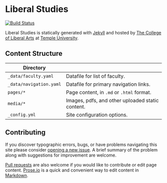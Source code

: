 # Liberal Studies

[![Build Status][travis-img]][travis]

Liberal Studies is statically generated with [Jekyll](https://jekyllrb.com) and hosted by [The College of Liberal Arts](https://liberalarts.temple.edu) at [Temple University](https://temple.edu).

## Content Structure

| Directory |  |
| --- | --- |
| ````_data/faculty.yaml```` | Datafile for list of faculty. |
| ````_data/navigation.yaml```` | Datafile for primary   navigation links. |
| ````pages/*```` | Page content, in ````.md```` or ````.html```` format. |
| ````media/*```` | Images, pdfs, and other uploaded static content. |
| ````_config.yml```` | Site configuration options. |

## Contributing

If you discover typographic errors, bugs, or have problems navigating this site please consider [opening a new issue][issue]. A brief summary of the problem along with suggestions for improvement are welcome.

[Pull requests][pr] are also welcome if you would like to contribute or edit page content. [Prose.io][prose] is a quick and convenient way to edit content in [Markdown][md].


[travis]: https://travis-ci.org/TULiberalArts/Liberal-Studies
[travis-img]: https://travis-ci.org/TULiberalArts/Liberal-Studies.svg?branch=master
[jekyll]: https://https://jekyllrb.com
[issue]: https://github.com/TULiberalArts/Liberal-Studies/issues
[pr]: https://help.github.com/articles/about-pull-requests/
[prose]: https://prose.io/#TULiberalArts/Liberal-Studies
[md]: http://whatismarkdown.com/
